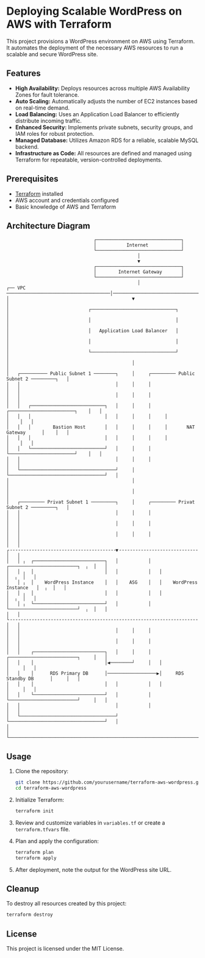 # Deploying Scalable WordPress on AWS with Terraform

This project provisions a WordPress environment on AWS using Terraform. It automates the deployment of the necessary AWS resources to run a scalable and secure WordPress site.

## Features

- **High Availability:** Deploys resources across multiple AWS Availability Zones for fault tolerance.
- **Auto Scaling:** Automatically adjusts the number of EC2 instances based on real-time demand.
- **Load Balancing:** Uses an Application Load Balancer to efficiently distribute incoming traffic.
- **Enhanced Security:** Implements private subnets, security groups, and IAM roles for robust protection.
- **Managed Database:** Utilizes Amazon RDS for a reliable, scalable MySQL backend.
- **Infrastructure as Code:** All resources are defined and managed using Terraform for repeatable, version-controlled deployments.

## Prerequisites

- [Terraform](https://www.terraform.io/downloads.html) installed
- AWS account and credentials configured
- Basic knowledge of AWS and Terraform

## Architecture Diagram

```
                                ┌───────────────────────────────┐                              
                                │           Internet            │                              
                                └───────────────────────────────┘                              
                                                │                                              
                                                ▼                                              
                                ┌───────────────────────────────┐                              
                                │        Internet Gateway       │                              
                                └───────────────────────────────┘                              
                                                │                                              
┌── VPC ──────────────────────────────────────│─────────────────────────────────────────────┐
│                                             ▼                                             │
│                             ┌───────────────────────────────┐                             │
│                             │                               │                             │
│                             │   Application Load Balancer   │                             │
│                             │                               │                             │
│                             └───────────────────────────────┘                             │
│                                             │                                             │
│   ┌────────── Public Subnet 1 ────────┐     │     ┌───────── Public Subnet 2 ─────────┐   │
│   │                                   │     │     │                                   │   │
│   │                                   │     │     │                                   │   │
│   │   ┌───────────────────────────┐   │     │     │     ┌────────────────────────┐    │   │
│   │   │                           │   │     │     │     │                        │    │   │
│   │   │        Bastion Host       │   │     │     │     │       NAT Gateway      │    │   │
│   │   │                           │   │     │     │     │                        │    │   │
│   │   └───────────────────────────┘   │     │     │     └────────────────────────┘    │   │
│   │                                   │     │     │                                   │   │
│   └───────────────────────────────────┘     │     └───────────────────────────────────┘   │
│                                             │                                             │
│                                             │                                             │
│   ┌───────── Privat Subnet 1 ─────────┐     │     ┌───────── Privat Subnet 2 ─────────┐   │
│   │                                   │     │     │                                   │   │
│   │                                   │     │     │                                   │   │
│   │                                   │     │     │                                   │   │
│   │ ┌╶╶╶╶╶╶╶╶╶╶╶╶╶╶╶╶╶╶╶╶╶╶╶╶╶╶╶╶╶╶╶╶╶╶╶╶╶╶╶▼╶╶╶╶╶╶╶╶╶╶╶╶╶╶╶╶╶╶╶╶╶╶╶╶╶╶╶╶╶╶╶╶╶╶╶╶╶╶┐  │   │
│   │ ╷  ┌──────────────────────────┐   │           │   ┌─────────────────────────┐  ╷  │   │
│   │ ╷  │                          │   │           │   │                         │  ╷  │   │
│   │ ╷  │    WordPress Instance    │   │    ASG    │   │    WordPress Instance   │  ╷  │   │
│   │ ╷  │                          │   │           │   │                         │  ╷  │   │
│   │ ╷  └──────────────────────────┘   │           │   └─────────────────────────┘  ╷  │   │
│   │ └╶╶╶╶╶╶╶╶╶╶╶╶╶╶╶╶╶╶╶╶╶╶╶╶╶╶╶╶╶╶╶╶╶╶╶╶╶╶╶╶╶╶╶╶╶╶╶╶╶╶╶╶╶╶╶╶╶╶╶╶╶╶╶╶╶╶╶╶╶╶╶╶╶╶╶╶╶╶┘  │   │
│   │                                   │     │     │                                   │   │
│   │                                   │     │     │                                   │   │
│   │    ┌──────────────────────────┐   │     │     │   ┌─────────────────────────┐     │   │
│   │    │                          │◀────────┘     │   │                         │     │   │
│   │    │      RDS Primary DB      │──────────────────▶│     RDS Standby DB      │     │   │
│   │    │                          │   │           │   │                         │     │   │
│   │    └──────────────────────────┘   │           │   └─────────────────────────┘     │   │
│   │                                   │           │                                   │   │
│   └───────────────────────────────────┘           └───────────────────────────────────┘   │
│                                                                                           │
└───────────────────────────────────────────────────────────────────────────────────────────┘
```

## Usage

1. Clone the repository:
    ```sh
    git clone https://github.com/yourusername/terraform-aws-wordpress.git
    cd terraform-aws-wordpress
    ```

2. Initialize Terraform:
    ```sh
    terraform init
    ```

3. Review and customize variables in `variables.tf` or create a `terraform.tfvars` file.

4. Plan and apply the configuration:
    ```sh
    terraform plan
    terraform apply
    ```

5. After deployment, note the output for the WordPress site URL.


## Cleanup

To destroy all resources created by this project:
```sh
terraform destroy
```

## License

This project is licensed under the MIT License.
